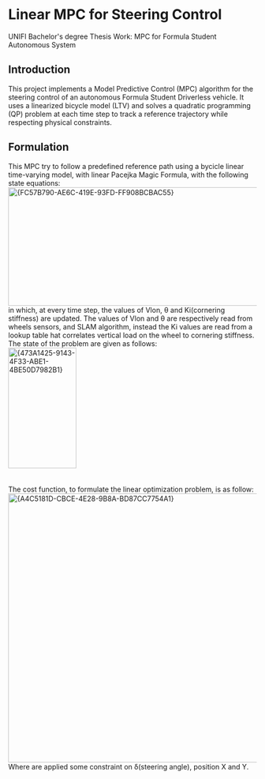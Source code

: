 # Linear MPC for Steering Control
UNIFI Bachelor's degree Thesis Work: MPC for Formula Student Autonomous System

## Introduction
This project implements a Model Predictive Control (MPC) algorithm for the steering control of an autonomous Formula Student Driverless vehicle. It uses a linearized bicycle model (LTV) and solves a quadratic programming (QP) problem at each time step to track a reference trajectory while respecting physical constraints.
## Formulation
This MPC try to follow a predefined reference path using a bycicle linear time-varying model, with linear Pacejka Magic Formula, with the following state equations:
<br>
<img width="587" height="240" alt="{FC57B790-AE6C-419E-93FD-FF908BCBAC55}" src="https://github.com/user-attachments/assets/d530a143-2f2b-4f75-8411-4b9079c3ce39" />
<br>
in which, at every time step, the values of Vlon, θ and Ki(cornering stiffness) are updated. The values of Vlon and θ are respectively read from wheels sensors, and SLAM algorithm, instead the Ki values are read from a lookup table hat correlates vertical load on the wheel to cornering stiffness.
The state of the problem are given as follows:
<br>
<img width="138" height="244" alt="{473A1425-9143-4F33-ABE1-4BE50D7982B1}" src="https://github.com/user-attachments/assets/c6f4b0ed-a0e7-418d-b091-fd7e4dde365e" />
<br>
<br>
<br>
The cost function, to formulate the linear optimization problem, is as follow:
<br>
<img width="1265" height="545" alt="{A4C5181D-CBCE-4E28-9B8A-BD87CC7754A1}" src="https://github.com/user-attachments/assets/6acd131e-79f8-4df6-b624-223fbfc06979" />
<br>
Where are applied some constraint on δ(steering angle), position X and Y.
